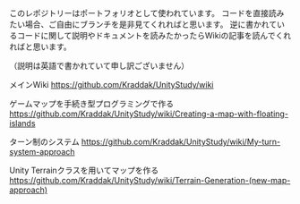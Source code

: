 このレポジトリーはポートフォリオとして使われています。
コードを直接読みたい場合、ご自由にブランチを是非見てくれればと思います。
逆に書かれているコードに関して説明やドキュメントを読みたかったらWikiの記事を読んでくれればと思います。

（説明は英語で書かれていて申し訳ございません）

メインWiki
https://github.com/Kraddak/UnityStudy/wiki

ゲームマップを手続き型プログラミングで作る
https://github.com/Kraddak/UnityStudy/wiki/Creating-a-map-with-floating-islands

ターン制のシステム
https://github.com/Kraddak/UnityStudy/wiki/My-turn-system-approach

Unity Terrainクラスを用いてマップを作る
https://github.com/Kraddak/UnityStudy/wiki/Terrain-Generation-(new-map-approach)
